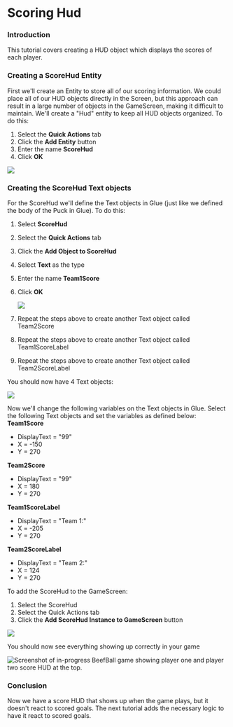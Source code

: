 # Scoring Hud

### Introduction

This tutorial covers creating a HUD object which displays the scores of each player.

### Creating a ScoreHud Entity

First we'll create an Entity to store all of our scoring information. We could place all of our HUD objects directly in the Screen, but this approach can result in a large number of objects in the GameScreen, making it difficult to maintain. We'll create a "Hud" entity to keep all HUD objects organized. To do this:

1. Select the **Quick Actions** tab
2. Click the **Add Entity** button
3. Enter the name **ScoreHud**
4. Click **OK**

![](../../.gitbook/assets/2021-07-img\_60fdd1776370c.png)

### Creating the ScoreHud Text objects

For the ScoreHud we'll define the Text objects in Glue (just like we defined the body of the Puck in Glue). To do this:

1. Select **ScoreHud**
2. Select the **Quick Actions** tab
3. Click the **Add Object to ScoreHud**
4. Select **Text** as the type
5. Enter the name **Team1Score**
6.  Click **OK**

    ![](../../.gitbook/assets/2021-07-img\_60fdd21643893.png)
7. Repeat the steps above to create another Text object called Team2Score
8. Repeat the steps above to create another Text object called Team1ScoreLabel
9. Repeat the steps above to create another Text object called Team2ScoreLabel

You should now have 4 Text objects:

![](../../.gitbook/assets/2021-07-img\_60fdd24f94751.png)

Now we'll change the following variables on the Text objects in Glue. Select the following Text objects and set the variables as defined below: **Team1Score**

* DisplayText = "99"
* X = -150
* Y = 270

**Team2Score**

* DisplayText = "99"
* X = 180
* Y = 270

**Team1ScoreLabel**

* DisplayText = "Team 1:"
* X = -205
* Y = 270

**Team2ScoreLabel**

* DisplayText = "Team 2:"
* X = 124
* Y = 270

To add the ScoreHud to the GameScreen:

1. Select the ScoreHud
2. Select the Quick Actions tab
3. Click the **Add ScoreHud Instance to GameScreen** button

![](../../.gitbook/assets/2021-07-img\_60fdd305ee7ac.png)

You should now see everything showing up correctly in your game

![Screenshot of in-progress BeefBall game showing player one and player two score HUD at the top.](../../.gitbook/assets/2021-05-img\_609de61e7870f.png)

### Conclusion

Now we have a score HUD that shows up when the game plays, but it doesn't react to scored goals. The next tutorial adds the necessary logic to have it react to scored goals.
